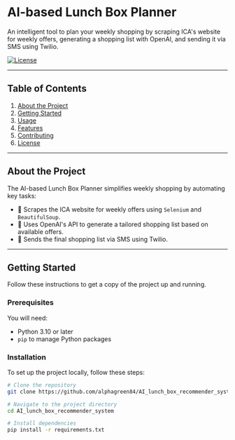 # **AI-based Lunch Box Planner**

An intelligent tool to plan your weekly shopping by scraping ICA's website for weekly offers, generating a shopping list with OpenAI, and sending it via SMS using Twilio.

[![License](https://img.shields.io/badge/license-MIT-blue.svg)](LICENSE)

---

## **Table of Contents**

1. [About the Project](#about-the-project)
2. [Getting Started](#getting-started)
3. [Usage](#usage)
4. [Features](#features)
5. [Contributing](#contributing)
6. [License](#license)

---

## **About the Project**

The AI-based Lunch Box Planner simplifies weekly shopping by automating key tasks:
- 🛒 Scrapes the ICA website for weekly offers using `Selenium` and `BeautifulSoup`.
- 🧠 Uses OpenAI's API to generate a tailored shopping list based on available offers.
- 📩 Sends the final shopping list via SMS using Twilio.

---

## **Getting Started**

Follow these instructions to get a copy of the project up and running.

### **Prerequisites**

You will need:
- Python 3.10 or later
- `pip` to manage Python packages

### **Installation**

To set up the project locally, follow these steps:

```bash
# Clone the repository
git clone https://github.com/alphagreen84/AI_lunch_box_recommender_system.git

# Navigate to the project directory
cd AI_lunch_box_recommender_system

# Install dependencies
pip install -r requirements.txt
